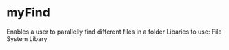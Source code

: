 # myFind
Enables a user to parallelly find different files in a folder
Libaries to use:
File System Libary

